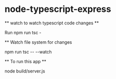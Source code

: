 # node-typescript-express

** watch to watch typescript code changes ** 

Run npm run tsc -

** Watch file system for changes

npm run tsc -- --watch


** To run this app ** 

node build/server.js



